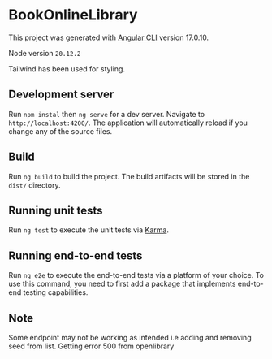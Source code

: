 # BookOnlineLibrary

This project was generated with [Angular CLI](https://github.com/angular/angular-cli) version 17.0.10.

Node version `20.12.2`

Tailwind has been used for styling.


## Development server

Run `npm instal` then `ng serve` for a dev server. Navigate to `http://localhost:4200/`. The application will automatically reload if you change any of the source files.


## Build

Run `ng build` to build the project. The build artifacts will be stored in the `dist/` directory.

## Running unit tests

Run `ng test` to execute the unit tests via [Karma](https://karma-runner.github.io).

## Running end-to-end tests

Run `ng e2e` to execute the end-to-end tests via a platform of your choice. To use this command, you need to first add a package that implements end-to-end testing capabilities.

## Note
Some endpoint may not be working as intended i.e adding and removing seed from list. Getting error 500 from openlibrary

